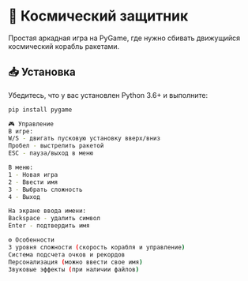 # 🚀 Космический защитник

Простая аркадная игра на PyGame, где нужно сбивать движущийся космический корабль ракетами.

## 📥 Установка
Убедитесь, что у вас установлен Python 3.6+ и выполните:
```bash
pip install pygame

🎮 Управление
В игре:
W/S - двигать пусковую установку вверх/вниз
Пробел - выстрелить ракетой
ESC - пауза/выход в меню

В меню:
1 - Новая игра
2 - Ввести имя
3 - Выбрать сложность
4 - Выход

На экране ввода имени:
Backspace - удалить символ
Enter - подтвердить имя

⚙️ Особенности
3 уровня сложности (скорость корабля и управление)
Система подсчета очков и рекордов
Персонализация (можно ввести свое имя)
Звуковые эффекты (при наличии файлов)